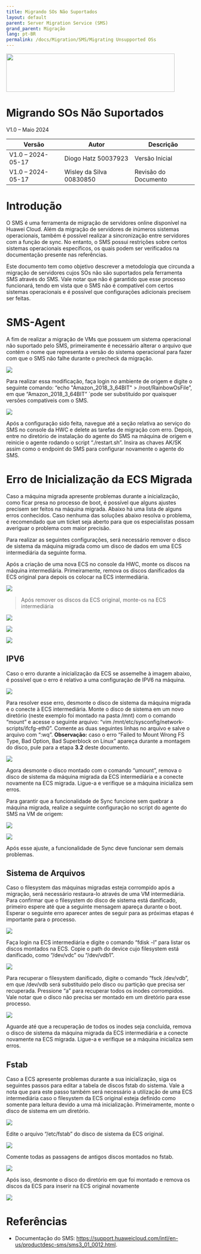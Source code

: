 ```yaml
---
title: Migrando SOs Não Suportados
layout: default
parent: Server Migration Service (SMS)
grand_parent: Migração
lang: pt-BR
permalink: /docs/Migration/SMS/Migrating Unsupported OSs
---
```

<img width="450px" height="102px" src="https://console-static.huaweicloud.com/static/authui/20210202115135/public/custom/images/logo-en.svg">

# Migrando SOs Não Suportados

V1.0 – Maio 2024

| **Versão**        | **Autor**                | **Descrição**        |
| ----------------- | ------------------------ | -------------------- |
| V1.0 – 2024-05-17 | Diogo Hatz 50037923      | Versão Inicial       |
| V1.0 – 2024-05-17 | Wisley da Silva 00830850 | Revisão do Documento |

# Introdução

O SMS é uma ferramenta de migração de servidores online disponível na
Huawei Cloud. Além da migração de servidores de inúmeros sistemas
operacionais, também é possível realizar a sincronização entre
servidores com a função de sync. No entanto, o SMS possui restrições
sobre certos sistemas operacionais específicos, os quais podem ser
verificados na documentação presente nas referências.

Este documento tem como objetivo descrever a metodologia que circunda a
migração de servidores cujos SOs não são suportados pela ferramenta SMS
através do SMS. Vale notar que não é garantido que esse processo
funcionará, tendo em vista que o SMS não é compatível com certos
sistemas operacionais e é possível que configurações adicionais precisem
ser feitas.

# SMS-Agent

A fim de realizar a migração de VMs que possuem um sistema operacional
não suportado pelo SMS, primeiramente é necessário alterar o arquivo
que contém o nome que representa a versão do sistema operacional para
fazer com que o SMS não falhe durante o precheck da migração.

![](/huaweicloud-knowledge-base/assets/images/SMS-Migrating-Unsupported-OS/media/image3.png)

Para realizar essa modificação, faça login no ambiente de origem e
digite o seguinte comando: “echo "Amazon\_2018\_3\_64BIT" \>
/root/RainbowOsFile”, em que “Amazon\_2018\_3\_64BIT” ´pode ser
substituído por quaisquer versões compatíveis com o SMS.

![](/huaweicloud-knowledge-base/assets/images/SMS-Migrating-Unsupported-OS/media/image4.png)

Após a configuração sido feita, navegue até a seção relativa ao serviço
do SMS no console da HWC e delete as tarefas de migração com erro.
Depois, entre no diretório de instalação do agente do SMS na máquina de
origem e reinicie o agente rodando o script “./restart.sh”. Insira as
chaves AK/SK assim como o endpoint do SMS para configurar novamente o
agente do SMS.

#  Erro de Inicialização da ECS Migrada

Caso a máquina migrada apresente problemas durante a inicialização, como
ficar presa no processo de boot, é possível que alguns ajustes precisem
ser feitos na máquina migrada. Abaixo há uma lista de alguns erros
conhecidos. Caso nenhuma das soluções abaixo resolva o problema, é
recomendado que um ticket seja aberto para que os especialistas possam
averiguar o problema com maior precisão.

Para realizar as seguintes configurações, será necessário remover o
disco de sistema da máquina migrada como um disco de dados em uma ECS
intermediária da seguinte forma.

Após a criação de uma nova ECS no console da HWC, monte os discos na
máquina intermediária. Primeiramente, remova os discos danificados da
ECS original para depois os colocar na ECS intermediária.

![](/huaweicloud-knowledge-base/assets/images/SMS-Migrating-Unsupported-OS/media/image5.png)

> Após remover os discos da ECS original, monte-os na ECS intermediária

![](/huaweicloud-knowledge-base/assets/images/SMS-Migrating-Unsupported-OS/media/image6.png)

![](/huaweicloud-knowledge-base/assets/images/SMS-Migrating-Unsupported-OS/media/image7.png)

![](/huaweicloud-knowledge-base/assets/images/SMS-Migrating-Unsupported-OS/media/image8.png)

## **IPV6**

Caso o erro durante a inicialização da ECS se assemelhe à imagem abaixo,
é possível que o erro é relativo a uma configuração de IPV6 na máquina.

![](/huaweicloud-knowledge-base/assets/images/SMS-Migrating-Unsupported-OS/media/image9.png)

Para resolver esse erro, desmonte o disco de sistema da máquina migrada
e o conecte à ECS intermediária. Monte o disco de sistema em um novo
diretório (neste exemplo foi montado na pasta /mnt) com o comando
“mount” e acesse o seguinte arquivo: “vim
/mnt/etc/sysconfig/network-scripts/ifcfg-eth0”. Comente as duas
seguintes linhas no arquivo e salve o arquivo com “:wq”.
**<span class="underline">Observação:</span>** caso o erro “Failed to
Mount Wrong FS Type, Bad Option, Bad Superblock on Linux” apareça
durante a montagem do disco, pule para a etapa **3.2** deste documento.

![](/huaweicloud-knowledge-base/assets/images/SMS-Migrating-Unsupported-OS/media/image10.png)

Agora desmonte o disco montado com o comando “umount”, remova o disco de
sistema da máquina migrada da ECS intermediária e a conecte novamente na
ECS migrada. Ligue-a e verifique se a máquina inicializa sem erros.

Para garantir que a funcionalidade de Sync funcione sem quebrar a
máquina migrada, realize a seguinte configuração no script do agente do
SMS na VM de origem:

![](/huaweicloud-knowledge-base/assets/images/SMS-Migrating-Unsupported-OS/media/image11.png)

![](/huaweicloud-knowledge-base/assets/images/SMS-Migrating-Unsupported-OS/media/image12.png)

Após esse ajuste, a funcionalidade de Sync deve funcionar sem demais
problemas.

## **Sistema de Arquivos**

Caso o filesystem das máquinas migradas esteja corrompido após a
migração, será necessário restaura-lo através de uma VM intermediária.
Para confirmar que o filesystem do disco de sistema está danificado,
primeiro espere até que a seguinte mensagem apareça durante o boot.
Esperar o seguinte erro aparecer antes de seguir para as próximas etapas
é importante para o processo.

![](/huaweicloud-knowledge-base/assets/images/SMS-Migrating-Unsupported-OS/media/image13.png)

Faça login na ECS intermediária e digite o comando “fdisk -l” para
listar os discos montados na ECS. Copie o path do device cujo filesystem
está danificado, como “/dev/vdc” ou “/dev/vdb1”.

![](/huaweicloud-knowledge-base/assets/images/SMS-Migrating-Unsupported-OS/media/image14.png)

Para recuperar o filesystem danificado, digite o comando “fsck
/dev/vdb”, em que /dev/vdb será substituído pelo disco ou partição que
precisa ser recuperada. Pressione “a” para recuperar todos os inodes
corrompidos. Vale notar que o disco não precisa ser montado em um
diretório para esse processo.

![](/huaweicloud-knowledge-base/assets/images/SMS-Migrating-Unsupported-OS/media/image15.png)

Aguarde até que a recuperação de todos os inodes seja concluída, remova
o disco de sistema da máquina migrada da ECS intermediária e a conecte
novamente na ECS migrada. Ligue-a e verifique se a máquina inicializa
sem erros.

## **Fstab**

Caso a ECS apresente problemas durante a sua inicialização, siga os
seguintes passos para editar a tabela de discos fstab do sistema. Vale a
nota que para este passo também será necessário a utilização de uma ECS
intermediária caso o filesystem da ECS original esteja definido como
somente para leitura devido a uma má inicialização. Primeiramente, monte
o disco de sistema em um diretório.

![](/huaweicloud-knowledge-base/assets/images/SMS-Migrating-Unsupported-OS/media/image16.png)

Edite o arquivo “/etc/fstab” do disco de sistema da ECS original.

![](/huaweicloud-knowledge-base/assets/images/SMS-Migrating-Unsupported-OS/media/image17.png)

Comente todas as passagens de antigos discos montados no fstab.

![](/huaweicloud-knowledge-base/assets/images/SMS-Migrating-Unsupported-OS/media/image18.png)

Após isso, desmonte o disco do diretório em que foi montado e remova os
discos da ECS para inserir na ECS original novamente

![](/huaweicloud-knowledge-base/assets/images/SMS-Migrating-Unsupported-OS/media/image19.png)

# Referências

  - Documentação do SMS:
    <https://support.huaweicloud.com/intl/en-us/productdesc-sms/sms3_01_0012.html>.
